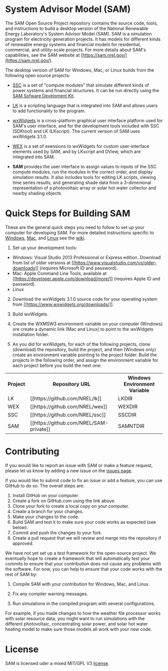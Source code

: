 # System Advisor Model (SAM)

The SAM Open Source Project repository contains the source code, tools, and instructions to build a desktop version of the National Renewable Energy Laboratory's System Advisor Model (SAM). SAM is a simulation program for electricity generation projects. It has models for different kinds of renewable energy systems and financial models for residential, commercial, and utility-scale projects. For more details about SAM's capabilities, see the SAM website at [https://sam.nrel.gov/](https://sam.nrel.gov/).

The desktop version of SAM for Windows, Mac, or Linux builds from the following open source projects:

* [SSC](https://github.com/nrel/ssc) is a set of "compute modules" that simulate different kinds of power systems and financial structures. It can be run directly using the [SAM Sofware Develoment Kit](https://sam.nrel.gov/sdk).

* [LK](https://github.com/nrel/lk) is a scripting language that is integrated into SAM and allows users to add functionality to the program.

* [wxWidgets](https://www.wxwidgets.org/) is a cross-platform graphical user interface platform used for SAM's user interface, and for the development tools included with SSC (SDKtool) and LK (LKscript). The current version of SAM uses wxWidgets 3.1.0.

* [WEX](https://github.com/nrel/wex) is a set of exensions to wxWidgets for custom user-interface elements used by SAM, and by LKscript and DView, which are integrated into SAM.

* **SAM** provides the user interface to assign values to inputs of the SSC compute modules, run the modules in the correct order, and display simulation results. It also includes tools for editing LK scripts, viewing time series results, and generating shade data from a 3-dimenional representation of a photovoltaic array or solar hot water collector and nearby shading objects.

# Quick Steps for Building SAM

These are the general quick steps you need to follow to set up your computer for developing SAM. For more detailed instructions specific to [Windows](https://github.com/NREL/SAM/wiki/Windows-Build-Instructions), [Mac](https://github.com/NREL/SAM/wiki/Mac-Build-Instructions), and [Linux](https://github.com/NREL/SAM/wiki/Linux-Build-Instructions) see the [wiki](https://github.com/NREL/SAM/wiki).

1. Set up your development tools:

* Windows: Visual Studio 2013 Professional or Express edition. Download from list of older versions at [[https://www.visualstudio.com/vs/older-downloads]] (requires Microsoft ID and password).
* Mac: Apple Command Line Tools, available at [[https://developer.apple.com/download/more/]] (requires Apple ID and password).
* Linux

2. Download the wxWidgets 3.1.0 source code for your operating system from [[https://www.wxwidgets.org/downloads/]].

3. Build wxWidgets.

5. Create the WXMSW3 environment variable on your computer (Windows) ore create a dynamic link (Mac and Linux) to point to the wxWidgets installation folder.

6. As you did for wxWidgets, for each of the following projects, clone (download) the repository, build the project, and then (Windows only) create an environment variable pointing to the project folder. Build the projects in the following order, and assign the environment variable for each project before you build the next one:

<table>
<tr><th>Project</th><th>Repository URL</th><th>Windows Environment Variable</th></tr>
<tr><td>LK</td><td>[[https://github.com/NREL/lk]]</td><td>LKDIR</td></tr>
<tr><td>WEX</td><td>[[https://github.com/NREL/wex]]</td><td>WEXDIR</td></tr>
<tr><td>SSC</td><td>[[https://github.com/NREL/ssc]]</td><td>SSCDIR</td></tr>
<tr><td>SAM</td><td>[[https://github.com/NREL/SAM-private]]</td><td>SAMNTDIR</td></tr>
</table>

# Contributing

If you would like to report an issue with SAM or make a feature request, please let us know by adding a new issue on the [issues page](https://github.com/NREL/SAM/issues).

If you would like to submit code to fix an issue or add a feature, you can use GitHub to do so. The overall steps are:

1. Install GitHub on your computer.
2. Create a fork on GitHub.com using the link above.
3. Clone your fork to create a local copy on your computer.
4. Create a branch for your changes.
5. Make your changes to the code.
6. Build SAM and test it to make sure your code works as expected (see below).
7. Commit and push the changes to your fork.
8. Create a pull request that we will review and merge into the repository if approved.

We have not yet set up a test framework for the open-source project. We eventually hope to create a framework that will automatically test your commits to ensure that your contribution does not cause any problems with the software. For now, you can help to ensure that your code works with the rest of SAM by:

1. Compile SAM with your contribution for Windows, Mac, and Linux.

3. Fix any compiler warning messages.

3. Run simulations in the compiled program with several configurations.

For example, if you made changes to how the weather file processor works with solar resource data, you might want to run simulations with the different photovoltaic, concentrating solar power, and solar hot water heating model to make sure those models all work with your new code.

# License

SAM is licensed uder a mixed MIT/GPL V3 [license](LICENSE.md).
